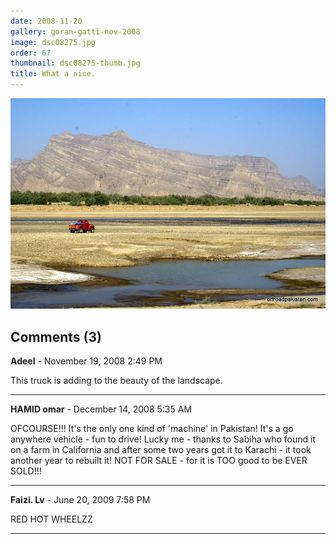 ```yaml
---
date: 2008-11-20
gallery: goran-gatti-nov-2008
image: dsc08275.jpg
order: 67
thumbnail: dsc08275-thumb.jpg
title: What a nice.
---
```


![What a nice.](./dsc08275.jpg)

<div id="comments">

## Comments (3)

**Adeel** - November 19, 2008  2:49 PM

This truck is adding to the beauty of the landscape.

---

**HAMID omar** - December 14, 2008  5:35 AM

OFCOURSE!!! It's the only one kind of 'machine' in Pakistan! It's a go anywhere vehicle - fun to drive! Lucky me - thanks to Sabiha who found it on a farm in California and after some two years got it to Karachi - it took another year to rebuilt it! NOT FOR SALE - for it is TOO good to be EVER SOLD!!!

---

**Faizi. Lv** - June 20, 2009  7:58 PM

RED HOT WHEELZZ

---

</div>